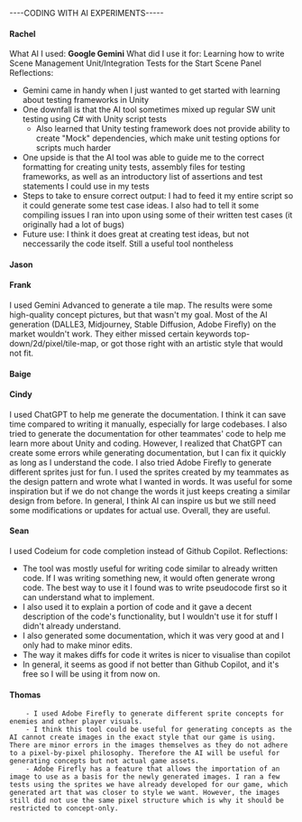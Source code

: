 ----CODING WITH AI EXPERIMENTS-----


#### Rachel
What AI I used: **Google Gemini**
What did I use it for: Learning how to write Scene Management Unit/Integration Tests for the Start Scene Panel
Reflections:
- Gemini came in handy when I just wanted to get started with learning about testing frameworks in Unity
- One downfall is that the AI tool sometimes mixed up regular SW unit testing using C# with Unity script tests
  - Also learned that Unity testing framework does not provide ability to create "Mock" dependencies, which make unit testing options for scripts much harder
- One upside is that the AI tool was able to guide me to the correct formatting for creating unity tests, assembly files for testing frameworks, as well as an introductory list of assertions and test statements I could use in my tests
- Steps to take to ensure correct output: I had to feed it my entire script so it could generate some test case ideas. I also had to tell it some compiling issues I ran into upon using some of their written test cases (it originally had a lot of bugs)
- Future use: I think it does great at creating test ideas, but not neccessarily the code itself. Still a useful tool nontheless


#### Jason


#### Frank
I used Gemini Advanced to generate a tile map. The results were some high-quality concept pictures, but that wasn't my goal. Most of the AI generation (DALLE3, Midjourney, Stable Diffusion, Adobe Firefly) on the market wouldn't work. They either missed certain keywords top-down/2d/pixel/tile-map, or got those right with an artistic style that would not fit.

#### Baige


#### Cindy
I used ChatGPT to help me generate the documentation. I think it can save time compared to writing it manually, especially for large codebases. I also tried to generate the documentation for other teammates' code to help me learn more about Unity and coding. However, I realized that ChatGPT can create some errors while generating documentation, but I can fix it quickly as long as I understand the code.
I also tried Adobe Firefly to generate different sprites just for fun. I used the sprites created by my teammates as the design pattern and wrote what I wanted in words. It was useful for some inspiration but if we do not change the words it just keeps creating a similar design from before.
In general, I think AI can inspire us but we still need some modifications or updates for actual use. Overall, they are useful.

#### Sean
I used Codeium for code completion instead of Github Copilot.
Reflections:
- The tool was mostly useful for writing code similar to already written code. If I was writing something new, it would often generate wrong code. The best way to use it I found was to write pseudocode first so it can understand what to implement.
- I also used it to explain a portion of code and it gave a decent description of the code's functionality, but I wouldn't use it for stuff I didn't already understand.
- I also generated some documentation, which it was very good at and I only had to make minor edits.
- The way it makes diffs for code it writes is nicer to visualise than copilot
- In general, it seems as good if not better than Github Copilot, and it's free so I will be using it from now on.


#### Thomas
        - I used Adobe Firefly to generate different sprite concepts for enemies and other player visuals.
        - I think this tool could be useful for generating concepts as the AI cannot create images in the exact style that our game is using. There are minor errors in the images themselves as they do not adhere to a pixel-by-pixel philosophy. Therefore the AI will be useful for generating concepts but not actual game assets.
        - Adobe Firefly has a feature that allows the importation of an image to use as a basis for the newly generated images. I ran a few tests using the sprites we have already developed for our game, which generated art that was closer to style we want. However, the images still did not use the same pixel structure which is why it should be restricted to concept-only.
